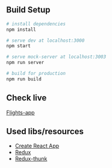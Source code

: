 ## Build Setup

``` bash
# install dependencies
npm install

# serve dev at localhost:3000
npm start

# serve mock-server at localhost:3003
npm run server

# build for production
npm run build
```

## Check live

[Flights-app](#0)

## Used libs/resources

* [Create React App](https://facebook.github.io/create-react-app/)
* [Redux](https://redux.js.org/)
* [Redux-thunk](https://github.com/reduxjs/redux-thunk)

